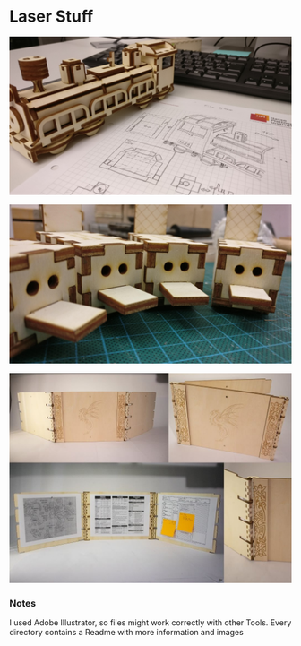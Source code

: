 # Laser Stuff

![Train](https://raw.githubusercontent.com/Paulpanther/LaserStuff/master/Train/finished2.jpg)

![Platypus](https://raw.githubusercontent.com/Paulpanther/LaserStuff/master/Platypus/finished1.jpg)

![DnDScreen](https://raw.githubusercontent.com/Paulpanther/LaserStuff/master/DnDScreen/final.jpg)



### Notes

I used Adobe Illustrator, so files might work correctly with other Tools. Every directory contains a Readme with more information and images